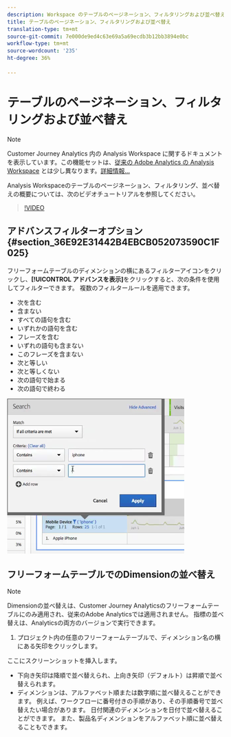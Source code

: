 ```yaml
---
description: Workspace のテーブルのページネーション、フィルタリングおよび並べ替え
title: テーブルのページネーション、フィルタリングおよび並べ替え
translation-type: tm+mt
source-git-commit: 7e000de9ed4c63e69a5a69ecdb3b12bb3894e0bc
workflow-type: tm+mt
source-wordcount: '235'
ht-degree: 36%

---
```



# テーブルのページネーション、フィルタリングおよび並べ替え

>[!NOTE]
>
>Customer Journey Analytics 内の Analysis Workspace に関するドキュメントを表示しています。この機能セットは、[従来の Adobe Analytics の Analysis Workspace](https://docs.adobe.com/content/help/ja-JP/analytics/analyze/analysis-workspace/home.html) とは少し異なります。[詳細情報...](/help/getting-started/cja-aa.md)

Analysis Workspaceのテーブルのページネーション、フィルタリング、並べ替えの概要については、次のビデオチュートリアルを参照してください。

>[!VIDEO](https://video.tv.adobe.com/v/23968)

## アドバンスフィルターオプション {#section_36E92E31442B4EBCB052073590C1F025}

フリーフォームテーブルのディメンションの横にあるフィルターアイコンをクリックし、**[!UICONTROL アドバンスを表示]**&#x200B;をクリックすると、次の条件を使用してフィルターできます。 複数のフィルタールールを適用できます。

* 次を含む
* 含まない
* すべての語句を含む
* いずれかの語句を含む
* フレーズを含む
* いずれの語句も含まない
* このフレーズを含まない
* 次と等しい
* 次と等しくない
* 次の語句で始まる
* 次の語句で終わる

![](assets/advanced-filter.png)

## フリーフォームテーブルでのDimensionの並べ替え

>[!NOTE]
>
>Dimensionの並べ替えは、Customer Journey Analyticsのフリーフォームテーブルにのみ適用され、従来のAdobe Analyticsでは適用されません。 指標の並べ替えは、Analyticsの両方のバージョンで実行できます。

1. プロジェクト内の任意のフリーフォームテーブルで、ディメンション名の横にある矢印をクリックします。

ここにスクリーンショットを挿入します。

* 下向き矢印は降順で並べ替えられ、上向き矢印（デフォルト）は昇順で並べ替えられます。
* ディメンションは、アルファベット順または数字順に並べ替えることができます。 例えば、ワークフローに番号付きの手順があり、その手順番号で並べ替えたい場合があります。 日付関連のディメンションを日付で並べ替えることができます。 また、製品名ディメンションをアルファベット順に並べ替えることもできます。